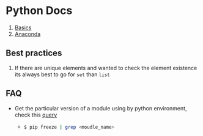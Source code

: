 # Python Docs

1. [Basics](basics/README.md)
2. [Anaconda](anaconda/README.md)

## Best practices

1. If there are unique elements and wanted to check the element existence its always best to go for `set` than `list`

## FAQ

* Get the particular version of a module using by python environment, check this [query](https://stackoverflow.com/questions/20180543)
  *   ```sh
      $ pip freeze | grep <moudle_name>
      ```